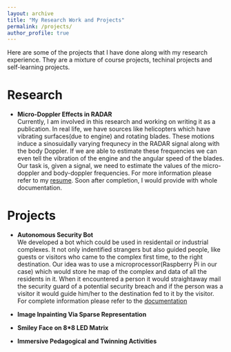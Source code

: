 ```yaml
---
layout: archive
title: "My Research Work and Projects"
permalink: /projects/
author_profile: true
---
```


Here are some of the projects that I have done along with my research experience. They are a mixture of course projects, techinal projects and self-learning projects.
# Research
* <b>Micro-Doppler Effects in RADAR </b> <br>
Currently, I am involved in this research and working on writing it as a publication. In real life, we have sources like helicopters which have vibrating surfaces(due to engine) and rotating blades. These motions induce a sinosuidally varying frequnecy in the RADAR signal along with the body Doppler. If we are able to estimate these frequencies we can even tell the vibration of the engine and the angular speed of the blades. Our task is, given a signal, we need to estimate the values of the micro-doppler and body-doppler frequencies. For more information please refer to my [resume](http://shaan3130.github.io/files/resume.pdf). Soon after completion, I would provide with whole documentation.

# Projects
* <b>Autonomous Security Bot</b> <br>
We developed a bot which could be used in residentail or industrial complexes. It not only indentified strangers but also guided people, like guests or visitors who came to the complex first time, to the right destination. Our idea was to use a microprocessor(Raspberry Pi in our case) which would store he map of the complex and data of all the residents in it. When it encountered a person it would straightaway mail the security guard of a potential security breach and if the person was a visitor it would guide him/her to the destination fed to it by the visitor. For complete information please refer to the [documentation](http://shaan3130.github.io/files/Tech%20Chef%20-%20Documentation.pdf)
* <b>Image Inpainting Via Sparse Representation</b> <br>

* <b>Smiley Face on 8*8 LED Matrix</b> <br>

* <b>Immersive Pedagogical and Twinning Activities</b> <br>
